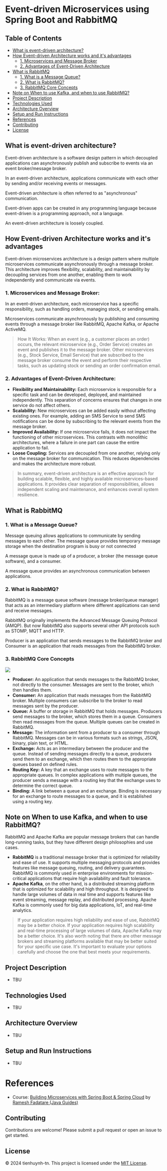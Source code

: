 # Event-driven Microservices using Spring Boot and RabbitMQ

## Table of Contents
- [What is event-driven architecture?](#what-is-event-driven-architecture)
- [How Event-driven Architecture works and it's advantages](#how-event-driven-architecture-works-and-its-advantages)
  - [1. Microservices and Message Broker](#1-microservices-and-message-broker)
  - [2. Advantages of Event-Driven Architecture](#2-advantages-of-event-driven-architecture)
- [What is RabbitMQ](#what-is-rabbitmq)
  - [1. What is a Message Queue?](#1-what-is-a-message-queue)
  - [2. What is RabbitMQ?](#2-what-is-rabbitmq)
  - [3. RabbitMQ Core Concepts](#3-rabbitmq-core-concepts)
- [Note on When to use Kafka, and when to use RabbitMQ?](#note-on-when-to-use-kafka-and-when-to-use-rabbitmq)
- [Project Description](#project-description)
- [Technologies Used](#technologies-used)
- [Architecture Overview](#architecture-overview)
- [Setup and Run Instructions](#setup-and-run-instructions)
- [References](#references)
- [Contributing](#contributing)
- [License](#license)

## What is event-driven architecture?
Event-driven architecture is a software design pattern in which decoupled applications can asynchronously publish and 
subscribe to events via an event broker/message broker.

In an event-driven architecture, applications communicate with each other by sending and/or receiving events or messages.

Event-driven architecture is often referred to as "asynchronous" communication.

Event-driven apps can be created in any programming language because event-driven is a programming approach, not a language.

An event-driven architecture is loosely coupled.

## How Event-driven Architecture works and it's advantages
Event-driven microservices architecture is a design pattern where multiple microservices communicate asynchronously 
through a message broker. This architecture improves flexibility, scalability, and maintainability by decoupling 
services from one another, enabling them to work independently and communicate via events.

### 1. Microservices and Message Broker:

In an event-driven architecture, each microservice has a specific responsibility, such as handling orders, 
managing stock, or sending emails.

Microservices communicate asynchronously by publishing and consuming events through a message broker like RabbitMQ, 
Apache Kafka, or Apache ActiveMQ.

> How It Works: When an event (e.g., a customer places an order) occurs, the relevant microservice (e.g., Order Service) creates an event 
and publishes it to the message broker. Other microservices (e.g., Stock Service, Email Service) that are subscribed to 
the message broker consume the event and perform their respective tasks, such as updating stock or sending an order confirmation email.

### 2. Advantages of Event-Driven Architecture:

- **Flexibility and Maintainability:** Each microservice is responsible for a specific task and can be developed, 
deployed, and maintained independently. This separation of concerns ensures that changes in one service do not affect others.
- **Scalability:** New microservices can be added easily without affecting existing ones. For example, adding an 
SMS Service to send SMS notifications can be done by subscribing to the relevant events from the message broker.
- **Improved Availability:** If one microservice fails, it does not impact the functioning of other microservices. 
This contrasts with monolithic architectures, where a failure in one part can cause the entire application to fail.
- **Loose Coupling:** Services are decoupled from one another, relying only on the message broker for communication. 
This reduces dependencies and makes the architecture more robust.

> In summary, event-driven architecture is an effective approach for building scalable, flexible, and highly available 
microservices-based applications. It provides clear separation of responsibilities, allows independent scaling and maintenance, 
and enhances overall system resilience.

## What is RabbitMQ
### 1. What is a Message Queue?
Message queuing allows applications to communicate by sending messages to each other. The message queue provides temporary
message storage when the destination program is busy or not connected

A message queue is made up of a producer, a broker (the message queue software), and a consumer.

A message queue provides an asynchronous communication between applications.

### 2. What is RabbitMQ?
RabbitMQ is a message queue software (message broker/queue manager) that acts as an intermediary platform where different 
applications can send and receive messages.

RabbitMQ originally implements the Advanced Message Queuing Protocol (AMQP). But now RabbitMQ also supports several other 
API protocols such as STOMP, MQTT and HTTP.

Producer is an application that sends messages to the RabbitMQ broker and Consumer is an application that reads messages 
from the RabbitMQ broker.

### 3. RabbitMQ Core Concepts
![](https://www.cloudamqp.com/img/blog/exchanges-bidings-routing-keys.png)
- **Producer:** An application that sends messages to the RabbitMQ broker, not directly to the consumer. Messages are sent to the broker, which then handles them. 
- **Consumer:** An application that reads messages from the RabbitMQ broker. Multiple consumers can subscribe to the broker to read messages sent by the producer.
- **Queue:** A buffer or storage in RabbitMQ that holds messages. Producers send messages to the broker, which stores them in a queue. Consumers then read messages from the queue. Multiple queues can be created in RabbitMQ. 
- **Message:** The information sent from a producer to a consumer through RabbitMQ. Messages can be in various formats such as strings, JSON, binary, plain text, or HTML. 
- **Exchange:** Acts as an intermediary between the producer and the queue. Instead of sending messages directly to a queue, producers send them to an exchange, which then routes them to the appropriate queues based on defined rules. 
- **Routing Key:** A key that an exchange uses to route messages to the appropriate queues. In complex applications with multiple queues, the producer sends a message with a routing key that the exchange uses to determine the correct queue. 
- **Binding:** A link between a queue and an exchange. Binding is necessary for an exchange to route messages to a queue, and it is established using a routing key.

## Note on When to use Kafka, and when to use RabbitMQ?
RabbitMQ and Apache Kafka are popular message brokers that can handle long-running tasks, but they have different design philosophies and use cases.
- **RabbitMQ** is a traditional message broker that is optimized for reliability and ease of use. It supports multiple messaging 
protocols and provides features like message queuing, routing, and delivery guarantees. RabbitMQ is commonly used in 
enterprise environments for mission-critical applications that require high availability and fault tolerance.
- **Apache Kafka**, on the other hand, is a distributed streaming platform that is optimized for scalability and high throughput. 
It is designed to handle large volumes of data in real time and supports features like event streaming, message replay, 
and distributed processing. Apache Kafka is commonly used for big data applications, IoT, and real-time analytics.
> If your application requires high reliability and ease of use, RabbitMQ may be a better choice. If your application 
> requires high scalability and real-time processing of large volumes of data, Apache Kafka may be a better choice. 
> It's also worth noting that there are other message brokers and streaming platforms available that may be better 
> suited for your specific use case. It's important to evaluate your options carefully and choose the one that best meets your requirements.

## Project Description
- TBU

## Technologies Used
- TBU

## Architecture Overview
- TBU

## Setup and Run Instructions
- TBU

# References
- Course: [Building Microservices with Spring Boot & Spring Cloud](https://www.udemy.com/course/building-microservices-with-spring-boot-and-spring-cloud/) by [Ramesh Fadatare (Java Guides)](https://www.udemy.com/user/ramesh-fadatare/)

## Contributing
Contributions are welcome! Please submit a pull request or open an issue to get started.

## License

&copy; 2024 tienhuynh-tn. This project is licensed under the [MIT License](https://github.com/tienhuynh-tn/event-driven-microservices-using-spring-boot-and-kafka-and-rabbitmq/blob/main/LICENSE).
